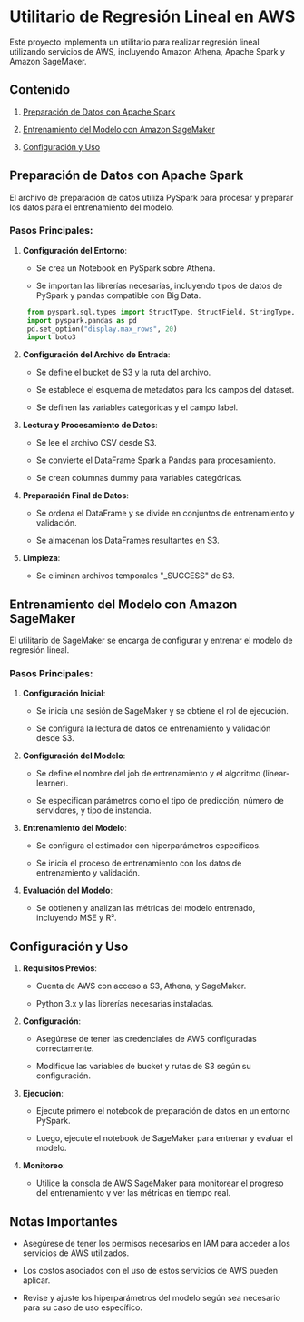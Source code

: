 Utilitario de Regresión Lineal en AWS
=====================================

Este proyecto implementa un utilitario para realizar regresión lineal utilizando servicios de AWS, incluyendo Amazon Athena, Apache Spark y Amazon SageMaker.

Contenido
---------

1.  [Preparación de Datos con Apache Spark](#preparación-de-datos-con-apache-spark)
    
2.  [Entrenamiento del Modelo con Amazon SageMaker](#entrenamiento-del-modelo-con-amazon-sagemaker)
    
3.  [Configuración y Uso](#configuración-y-uso)
    

Preparación de Datos con Apache Spark
-------------------------------------

El archivo de preparación de datos utiliza PySpark para procesar y preparar los datos para el entrenamiento del modelo.

### Pasos Principales:

1.  **Configuración del Entorno**:
    
    *   Se crea un Notebook en PySpark sobre Athena.
        
    *   Se importan las librerías necesarias, incluyendo tipos de datos de PySpark y pandas compatible con Big Data.
  

       ```python
        from pyspark.sql.types import StructType, StructField, StringType, IntegerType, DoubleType
        import pyspark.pandas as pd
        pd.set_option("display.max_rows", 20)
        import boto3
       ```

3.  **Configuración del Archivo de Entrada**:
    
    *   Se define el bucket de S3 y la ruta del archivo.
        
    *   Se establece el esquema de metadatos para los campos del dataset.
        
    *   Se definen las variables categóricas y el campo label.
        
4.  **Lectura y Procesamiento de Datos**:
    
    *   Se lee el archivo CSV desde S3.
        
    *   Se convierte el DataFrame Spark a Pandas para procesamiento.
        
    *   Se crean columnas dummy para variables categóricas.
        
5.  **Preparación Final de Datos**:
    
    *   Se ordena el DataFrame y se divide en conjuntos de entrenamiento y validación.
        
    *   Se almacenan los DataFrames resultantes en S3.
        
6.  **Limpieza**:
    
    *   Se eliminan archivos temporales "\_SUCCESS" de S3.
        

Entrenamiento del Modelo con Amazon SageMaker
---------------------------------------------

El utilitario de SageMaker se encarga de configurar y entrenar el modelo de regresión lineal.

### Pasos Principales:

1.  **Configuración Inicial**:
    
    *   Se inicia una sesión de SageMaker y se obtiene el rol de ejecución.
        
    *   Se configura la lectura de datos de entrenamiento y validación desde S3.
        
2.  **Configuración del Modelo**:
    
    *   Se define el nombre del job de entrenamiento y el algoritmo (linear-learner).
        
    *   Se especifican parámetros como el tipo de predicción, número de servidores, y tipo de instancia.
        
3.  **Entrenamiento del Modelo**:
    
    *   Se configura el estimador con hiperparámetros específicos.
        
    *   Se inicia el proceso de entrenamiento con los datos de entrenamiento y validación.
        
4.  **Evaluación del Modelo**:
    
    *   Se obtienen y analizan las métricas del modelo entrenado, incluyendo MSE y R².
        

Configuración y Uso
-------------------

1.  **Requisitos Previos**:
    
    *   Cuenta de AWS con acceso a S3, Athena, y SageMaker.
        
    *   Python 3.x y las librerías necesarias instaladas.
        
2.  **Configuración**:
    
    *   Asegúrese de tener las credenciales de AWS configuradas correctamente.
        
    *   Modifique las variables de bucket y rutas de S3 según su configuración.
        
3.  **Ejecución**:
    
    *   Ejecute primero el notebook de preparación de datos en un entorno PySpark.
        
    *   Luego, ejecute el notebook de SageMaker para entrenar y evaluar el modelo.
        
4.  **Monitoreo**:
    
    *   Utilice la consola de AWS SageMaker para monitorear el progreso del entrenamiento y ver las métricas en tiempo real.
        

Notas Importantes
-----------------

*   Asegúrese de tener los permisos necesarios en IAM para acceder a los servicios de AWS utilizados.
    
*   Los costos asociados con el uso de estos servicios de AWS pueden aplicar.
    
*   Revise y ajuste los hiperparámetros del modelo según sea necesario para su caso de uso específico.
